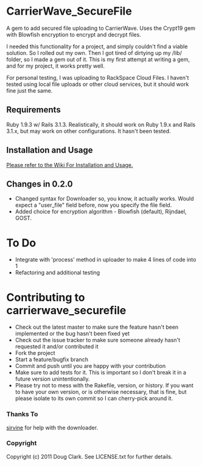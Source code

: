 # CarrierWave_SecureFile

A gem to add secured file uploading to CarrierWave.  Uses the Crypt19 gem with Blowfish encryption to encrypt and decrypt files.

I needed this functionality for a project, and simply couldn't find a viable solution.  So I rolled out my own.  Then I got tired of
dirtying up my /lib/ folder, so I made a gem out of it.  This is my first attempt at writing a gem, and for my project, it works
pretty well.

For personal testing, I was uploading to RackSpace Cloud Files.  I haven't tested using local file uploads or other cloud services, but
it should work fine just the same.

## Requirements

Ruby 1.9.3 w/ Rails 3.1.3.  Realistically, it should work on Ruby 1.9.x and Rails 3.1.x, but may work on other configurations.
It hasn't been tested.

## Installation and Usage

[Please refer to the Wiki For Installation and Usage.](https://github.com/dougc84/carrierwave_securefile/wiki/Usage)

## Changes in 0.2.0

* Changed syntax for Downloader so, you know, it actually works.  Would expect a "user_file" field before, now you specify
  the file field.
* Added choice for encryption algorithm - Blowfish (default), Rijndael, GOST.

# To Do

* Integrate with 'process' method in uploader to make 4 lines of code into 1
* Refactoring and additional testing

# Contributing to carrierwave_securefile
 
* Check out the latest master to make sure the feature hasn't been implemented or the bug hasn't been fixed yet
* Check out the issue tracker to make sure someone already hasn't requested it and/or contributed it
* Fork the project
* Start a feature/bugfix branch
* Commit and push until you are happy with your contribution
* Make sure to add tests for it. This is important so I don't break it in a future version unintentionally.
* Please try not to mess with the Rakefile, version, or history. If you want to have your own version, or is otherwise necessary, that is fine, but please isolate to its own commit so I can cherry-pick around it.

### Thanks To

[sirvine](https://github.com/sirvine) for help with the downloader.

### Copyright

Copyright (c) 2011 Doug Clark. See LICENSE.txt for further details.

